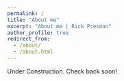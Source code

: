 ```yaml
---
permalink: /
title: "About me"
excerpt: "About me | Rick Presman"
author_profile: true
redirect_from: 
  - /about/
  - /about.html
---
```


Under Construction. Check back soon!

